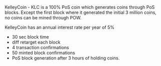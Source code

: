
KelleyCoin - KLC is a 100% PoS coin which generates coins through PoS blocks. Except the first block where it generated the initial 3 million coins, no coins can be mined through POW. 

KelleyCoin has an annual interest rate per year of 5% 

- 30 sec block time
- diff retarget each block
- 4 transaction confirmations
- 50 minted block confirmations
- PoS block generation after 3 hours of holding coins.

